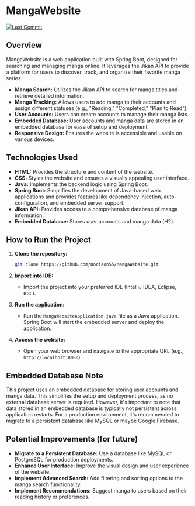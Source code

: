 # MangaWebsite

[![Last Commit](https://img.shields.io/github/last-commit/DoriXon55/MangaWebsite)](https://github.com/DoriXon55/MangaWebsite/commits/main)

## Overview

MangaWebsite is a web application built with Spring Boot, designed for searching and managing manga online. It leverages the Jikan API to provide a platform for users to discover, track, and organize their favorite manga series.

*   **Manga Search:** Utilizes the Jikan API to search for manga titles and retrieve detailed information.
*   **Manga Tracking:** Allows users to add manga to their accounts and assign different statuses (e.g., "Reading," "Completed," "Plan to Read").
*   **User Accounts:** Users can create accounts to manage their manga lists.
*   **Embedded Database:** User accounts and manga data are stored in an embedded database for ease of setup and deployment.
*   **Responsive Design:** Ensures the website is accessible and usable on various devices.

## Technologies Used

*   **HTML:** Provides the structure and content of the website.
*   **CSS:** Styles the website and ensures a visually appealing user interface.
*   **Java:** Implements the backend logic using Spring Boot.
*   **Spring Boot:** Simplifies the development of Java-based web applications and provides features like dependency injection, auto-configuration, and embedded server support.
*   **Jikan API:** Provides access to a comprehensive database of manga information.
*   **Embedded Database:** Stores user accounts and manga data (H2).


## How to Run the Project

1.  **Clone the repository:**

    ```bash
    git clone https://github.com/DoriXon55/MangaWebsite.git
    ```
2.  **Import into IDE:**

    *   Import the project into your preferred IDE (IntelliJ IDEA, Eclipse, etc.).
3.  **Run the application:**

    *   Run the `MangaWebsiteApplication.java` file as a Java application. Spring Boot will start the embedded server and deploy the application.
4.  **Access the website:**

    *   Open your web browser and navigate to the appropriate URL (e.g., `http://localhost:8080`).

## Embedded Database Note

This project uses an embedded database for storing user accounts and manga data. This simplifies the setup and deployment process, as no external database server is required. However, it's important to note that data stored in an embedded database is typically not persistent across application restarts. For a production environment, it's recommended to migrate to a persistent database like MySQL or maybe Google Firebase.

## Potential Improvements (for future)

*   **Migrate to a Persistent Database:** Use a database like MySQL or PostgreSQL for production deployments.
*   **Enhance User Interface:** Improve the visual design and user experience of the website.
*   **Implement Advanced Search:** Add filtering and sorting options to the manga search functionality.
*   **Implement Recommendations:** Suggest manga to users based on their reading history or preferences.

